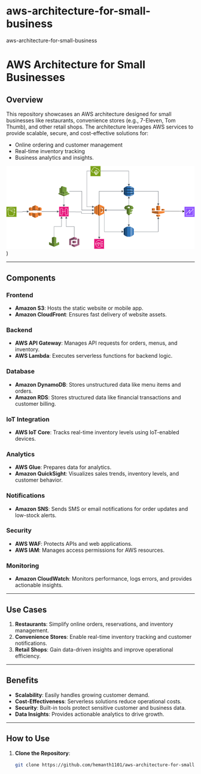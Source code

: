 # aws-architecture-for-small-business
aws-architecture-for-small-business
# AWS Architecture for Small Businesses

## Overview
This repository showcases an AWS architecture designed for small businesses like restaurants, convenience stores (e.g., 7-Eleven, Tom Thumb), and other retail shops. The architecture leverages AWS services to provide scalable, secure, and cost-effective solutions for:
- Online ordering and customer management
- Real-time inventory tracking
- Business analytics and insights.

![AWS Architecture Diagram](https://github.com/Hemanth1101/aws-architecture-for-small-business/blob/54a0f4860ff5c150fc6c5ba14b7a501b6279914b/AWS%20architecture%20for%20small%20businesses.drawio.png))

---

## Components
### **Frontend**
- **Amazon S3**: Hosts the static website or mobile app.
- **Amazon CloudFront**: Ensures fast delivery of website assets.

### **Backend**
- **AWS API Gateway**: Manages API requests for orders, menus, and inventory.
- **AWS Lambda**: Executes serverless functions for backend logic.

### **Database**
- **Amazon DynamoDB**: Stores unstructured data like menu items and orders.
- **Amazon RDS**: Stores structured data like financial transactions and customer billing.

### **IoT Integration**
- **AWS IoT Core**: Tracks real-time inventory levels using IoT-enabled devices.

### **Analytics**
- **AWS Glue**: Prepares data for analytics.
- **Amazon QuickSight**: Visualizes sales trends, inventory levels, and customer behavior.

### **Notifications**
- **Amazon SNS**: Sends SMS or email notifications for order updates and low-stock alerts.

### **Security**
- **AWS WAF**: Protects APIs and web applications.
- **AWS IAM**: Manages access permissions for AWS resources.

### **Monitoring**
- **Amazon CloudWatch**: Monitors performance, logs errors, and provides actionable insights.

---

## Use Cases
1. **Restaurants**: Simplify online orders, reservations, and inventory management.
2. **Convenience Stores**: Enable real-time inventory tracking and customer notifications.
3. **Retail Shops**: Gain data-driven insights and improve operational efficiency.

---

## Benefits
- **Scalability**: Easily handles growing customer demand.
- **Cost-Effectiveness**: Serverless solutions reduce operational costs.
- **Security**: Built-in tools protect sensitive customer and business data.
- **Data Insights**: Provides actionable analytics to drive growth.

---

## How to Use
1. **Clone the Repository**:
   ```bash
   git clone https://github.com/hemanth1101/aws-architecture-for-small-business.git
